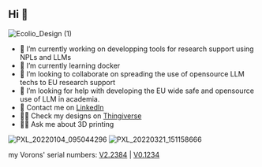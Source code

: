 ## Hi  👋
![Ecolio_Design (1)](https://github.com/Ecolio/Ecolio/assets/15341716/ce3b45a1-daac-415c-b81b-cd7d77aed5d8)


- 🔭 I’m currently working on developping tools for research support using NPLs and LLMs
- 🌱 I’m currently learning docker
- 👯 I’m looking to collaborate on spreading the use of opensource LLM techs to EU research support
- 🤔 I’m looking for help with developing the EU wide safe and opensource use of LLM in academia.
- 💬 Contact me on [LinkedIn](https://www.linkedin.com/in/lioneljouvet/)
- 👨‍🔬 Check my designs on [Thingiverse](https://www.thingiverse.com/ecolio314/designs)
- 👨‍🔬 Ask me about 3D printing

  
![PXL_20220104_095044296](https://github.com/Ecolio/Ecolio/assets/15341716/aadba822-9a32-4383-80a8-74b39c190237)
![PXL_20220321_151158666](https://github.com/Ecolio/Ecolio/assets/15341716/9dc42cdb-3fd4-4136-af2c-d535da12bd1f)

my Vorons' serial numbers: [V2.2384](https://www.reddit.com/r/voroncorexy/comments/qqr41u/serial_request_for_two_voron_v24_350mm_discord/?utm_source=share&utm_medium=web3x&utm_name=web3xcss&utm_term=1&utm_content=share_button) | [V0.1234](https://www.reddit.com/r/voroncorexy/comments/rtkb89/serial_request_voron_01_ecolio6511/?utm_source=share&utm_medium=web3x&utm_name=web3xcss&utm_term=1&utm_content=share_button)
